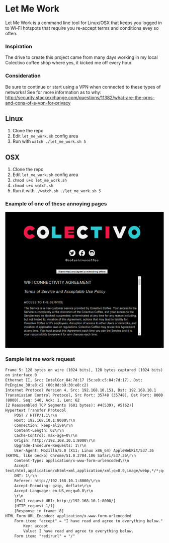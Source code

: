 # Let Me Work
Let Me Work is a command line tool for Linux/OSX that keeps you logged in to Wi-Fi hotspots that require you re-accept terms and conditions evey so often.

### Inspiration
The drive to create this project came from many days working in my local Colectivo coffee shop where yes, it kicked me off every hour.

### Consideration
Be sure to continue or start using a VPN when connected to these types of networks! 
See for more information as to why: http://security.stackexchange.com/questions/11382/what-are-the-pros-and-cons-of-a-vpn-for-privacy

## Linux
1. Clone the repo
2. Edit `let_me_work.sh` config area
3. Run with `watch ./let_me_work.sh 5`

## OSX
1. Clone the repo
2. Edit `let_me_work.sh` config area
3. `chmod u+x let_me_work.sh`
4. `chmod u+x watch.sh`
5. Run it with `./watch.sh ./let_me_work.sh 5`


### Example of one of these annoying pages

![colectivo](colectivo.png)

### Sample let me work request

```
Frame 5: 128 bytes on wire (1024 bits), 128 bytes captured (1024 bits) on interface 0
Ethernet II, Src: IntelCor_84:7d:17 (5c:e0:c5:84:7d:17), Dst: PcEngine_30:e8:c2 (00:0d:b9:30:e8:c2)
Internet Protocol Version 4, Src: 192.168.10.151, Dst: 192.168.10.1
Transmission Control Protocol, Src Port: 35748 (35748), Dst Port: 8000 (8000), Seq: 540, Ack: 1, Len: 62
[2 Reassembled TCP Segments (601 bytes): #4(539), #5(62)]
Hypertext Transfer Protocol
    POST / HTTP/1.1\r\n
    Host: 192.168.10.1:8000\r\n
    Connection: keep-alive\r\n
    Content-Length: 62\r\n
    Cache-Control: max-age=0\r\n
    Origin: http://192.168.10.1:8000\r\n
    Upgrade-Insecure-Requests: 1\r\n
    User-Agent: Mozilla/5.0 (X11; Linux x86_64) AppleWebKit/537.36 (KHTML, like Gecko) Chrome/51.0.2704.106 Safari/537.36\r\n
    Content-Type: application/x-www-form-urlencoded\r\n
    Accept: text/html,application/xhtml+xml,application/xml;q=0.9,image/webp,*/*;q=0.8\r\n
    DNT: 1\r\n
    Referer: http://192.168.10.1:8000/\r\n
    Accept-Encoding: gzip, deflate\r\n
    Accept-Language: en-US,en;q=0.8\r\n
    \r\n
    [Full request URI: http://192.168.10.1:8000/]
    [HTTP request 1/1]
    [Response in frame: 8]
HTML Form URL Encoded: application/x-www-form-urlencoded
    Form item: "accept" = "I have read and agree to everything below."
        Key: accept
        Value: I have read and agree to everything below.
    Form item: "redirurl" = "/"
```
